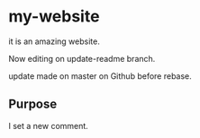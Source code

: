 # my-website

it is an amazing website.

 Now editing on update-readme branch.

 update made on master on Github before rebase.


## Purpose 
 I set a new comment.
